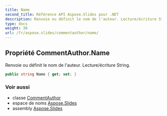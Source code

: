 ```yaml
---
title: Name
second_title: Référence API Aspose.Slides pour .NET
description: Renvoie ou définit le nom de l'auteur. Lecture/écriture String.
type: docs
weight: 30
url: /fr/aspose.slides/commentauthor/name/
---
```


## Propriété CommentAuthor.Name

Renvoie ou définit le nom de l'auteur. Lecture/écriture String.

```csharp
public string Name { get; set; }
```

### Voir aussi

* classe [CommentAuthor](../../commentauthor)
* espace de noms [Aspose.Slides](../../commentauthor)
* assembly [Aspose.Slides](../../../)

<!-- NE PAS ÉDITER : généré par xmldocmd pour Aspose.Slides.dll -->